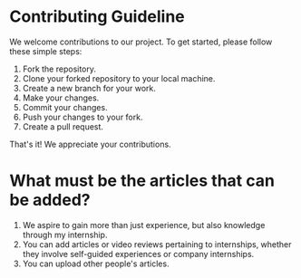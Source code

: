 # Contributing Guideline

We welcome contributions to our project. To get started, please follow these simple steps:

1. Fork the repository.
2. Clone your forked repository to your local machine.
3. Create a new branch for your work.
4. Make your changes.
5. Commit your changes.
6. Push your changes to your fork.
7. Create a pull request.

That's it! We appreciate your contributions.

# What must be the articles that can be added?
1. We aspire to gain more than just experience, but also knowledge through my internship.
2. You can add articles or video reviews pertaining to internships, whether they involve self-guided experiences or company internships.
3. You can upload other people's articles.
